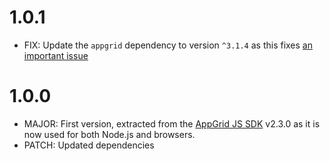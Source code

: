 # 1.0.1

- FIX: Update the `appgrid` dependency to version `^3.1.4` as this fixes [an important issue](https://github.com/Accedo-Products/appgrid-sdk-js/blob/master/CHANGELOG.md#314)

# 1.0.0

- MAJOR: First version, extracted from the [AppGrid JS SDK](https://github.com/Accedo-Products/appgrid-sdk-js) v2.3.0 as it is now used for both Node.js and browsers.
- PATCH: Updated dependencies
